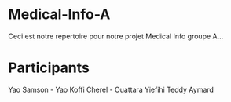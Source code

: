 # Medical-Info-A

Ceci est notre repertoire pour notre projet Medical Info groupe A...

# Participants

Yao Samson -
Yao Koffi Cherel -
Ouattara Yiefihi Teddy Aymard
